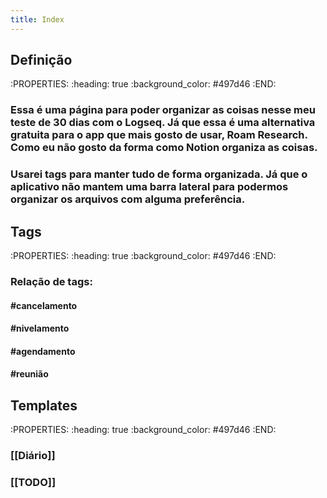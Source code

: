 ```yaml
---
title: Index
---
```


## Definição
:PROPERTIES:
:heading: true
:background_color: #497d46
:END:
### Essa é uma página para poder organizar as coisas nesse meu teste de 30 dias com o Logseq. Já que essa é uma alternativa gratuita para o app que mais gosto de usar, Roam Research. Como eu não gosto da forma como Notion organiza as coisas.
### Usarei tags para manter tudo de forma organizada. Já que o aplicativo não mantem uma barra lateral para podermos organizar os arquivos com alguma preferência.
## Tags
:PROPERTIES:
:heading: true
:background_color: #497d46
:END:
### Relação de tags:
#### #cancelamento
#### #nivelamento
#### #agendamento
#### #reunião
## Templates
:PROPERTIES:
:heading: true
:background_color: #497d46
:END:
### [[Diário]]
### [[TODO]]
###
